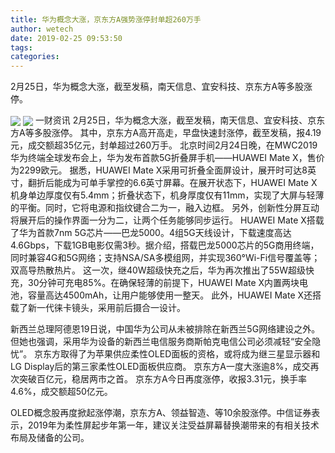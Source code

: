 ```yaml
---
title: 华为概念大涨，京东方A强势涨停封单超260万手
author: wetech
date: 2019-02-25 09:53:50
tags: 
categories: 
---
```

2月25日，华为概念大涨，截至发稿，南天信息、宜安科技、京东方A等多股涨停。
<!-- more -->
<img align="center" border="0" src="https://imgcdn.yicai.com/uppics/images/2019/02/6b3f26499a3f88c40bbd69fde217ad36.jpg" />
<img align="center" border="0" src="https://imgcdn.yicai.com/uppics/images/2019/02/c886577845ac4b68098a71e74c44866b.jpg" />
一财资讯
2月25日，华为概念大涨，截至发稿，南天信息、宜安科技、京东方A等多股涨停。
其中，京东方A高开高走，早盘快速封涨停，截至发稿，报4.19元，成交额超35亿元，封单超过260万手。
北京时间2月24日晚，在MWC2019华为终端全球发布会上，华为发布首款5G折叠屏手机——HUAWEI Mate X，售价为2299欧元。
据悉，HUAWEI Mate X采用可折叠全面屏设计，展开时可达8英寸，翻折后能成为可单手掌控的6.6英寸屏幕。在展开状态下，HUAWEI Mate X机身单边厚度仅有5.4mm；折叠状态下，机身厚度仅有11mm，实现了大屏与轻薄的平衡。同时，它将电源和指纹键合二为一，融入边框。
另外，创新性分屏互动将展开后的操作界面一分为二，让两个任务能够同步运行。
HUAWEI Mate X搭载了华为首款7nm 5G芯片——巴龙5000。4组5G天线设计，下载速度高达4.6Gbps，下载1GB电影仅需3秒。据介绍，搭载巴龙5000芯片的5G商用终端，同时兼容4G和5G网络；支持NSA/SA多模组网，并实现360°Wi-Fi信号覆盖等；双高导热散热片。
这一次，继40W超级快充之后，华为再次推出了55W超级快充，30分钟可充电85%。在确保轻薄的前提下，HUAWEI Mate X内置两块电池，容量高达4500mAh，让用户能够使用一整天。
此外，HUAWEI Mate X还搭载了新一代徕卡镜头，采用前后摄合一设计。
 
 
新西兰总理阿德恩19日说，中国华为公司从未被排除在新西兰5G网络建设之外。但她也强调，采用华为设备的新西兰电信服务商斯帕克电信公司必须减轻“安全隐忧”。
京东方取得了为苹果供应柔性OLED面板的资格，或将成为继三星显示器和LG Display后的第三家柔性OLED面板供应商。
京东方A一度大涨逾8%，成交再次突破百亿元，稳居两市之首。
京东方A今日再度涨停，收报3.31元，换手率4.6%，成交额超50亿元。
OLED概念股再度掀起涨停潮，京东方A、领益智造、等10余股涨停。中信证券表示，2019年为柔性屏起步年第一年，建议关注受益屏幕替换潮带来的有相关技术布局及储备的公司。
